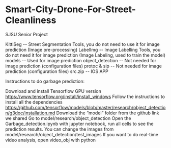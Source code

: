# Smart-City-Drone-For-Street-Cleanliness
SJSU Senior Project

KittiSeg -- Street Segmentation Tools, you do not need to use it for image prediction (Image pre-processing)
LabelImg -- Image Labelling Tools, you do not need it for image prediction (Image Labeling, used to train the model)
models -- Used for image prediction
object_detection -- Not needed for image prediction (configuration files)
protoc & sip -- Not needed for image prediction (configuration files)
src.zip -- IOS APP 

Instructions to do garbage prediction:

Download and install Tensorflow GPU version https://www.tensorflow.org/install/install_windows
Follow the instructions to install all the dependencies
https://github.com/tensorflow/models/blob/master/research/object_detection/g3doc/installation.md
Download the “model” folder from the github link we shared
Go to model/research/object_detection 
Open the Garbage_detection.ipynb with jupyter notebook, run all cells to see the prediction results.
You can change the images from model/research/object_detection/test_images
If you want to do real-time video analysis, open video_obj with python
